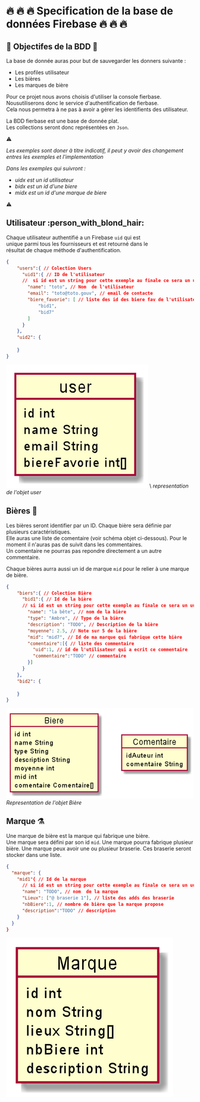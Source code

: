 # :fire: :fire: :fire: Specification de la base de données Firebase :fire: :fire: :fire:

## :bow_and_arrow:  Objectifes de la BDD :bow_and_arrow:

La base de donnée auras pour but de sauvegarder les donners suivante :
* Les profiles utilisateur
* Les bières
* Les marques de bière

Pour ce projet nous avons choisis d'utiliser la console fierbase.  
Nousutiliserons donc le service d'authentification de fierbase.  
Cela nous permetra à ne pas à avoir a gérer les identifients des utilisateur.

La BDD fierbase est une base de donnée plat.  
Les collections seront donc représentées en `Json`.

:warning:

_Les exemples sont doner à titre indicatif, il peut y avoir des
changement entres les exemples et l'implementation_

_Dans les exemples qui suivront :_
* _uidx est un id utilisateur_
* _bidx est un id d'une biere_
* _midx est un id d'une marque de biere_

:warning:

## Utilisateur :person_with_blond_hair:

Chaque utilisateur authentifié a un Firebase `uid` qui est  
unique parmi tous les fournisseurs et est retourné dans le  
résultat de chaque méthode d'authentification.

```json
{
    "users":{ // Colection Users
      "uid1":{ // ID de l'utilisateur
      //  si id est un string pour cette exemple au finale ce sera un uuid
        "name": "toto", // Nom  de l'utilisateur 
        "email": "toto@toto.gouv", // email de contacte 
        "biere_favorie": [ // liste des id des biere fav de l'utilisateur 
            "bid1",
            "bid7"
        ]
      }
    },
    "uid2": {
    
    }
}
```

![user](img/user.png) \ _representation de l'objet user_

## Bières :beer:

Les bières seront identifier par un ID. Chaque bière sera définie par
plusieurs caractéristiques.  
Elle auras une liste de comentaire (voir schéma objet ci-dessous). Pour
le moment il n'auras pas de suivit dans les commentaires.  
Un comentaire ne pourras pas repondre directement a un autre
commentaire.

Chaque bières aurra aussi un id de marque `mid` pour le relier à une
marque de bière.

```json
{
    "biers":{ // Colection Bière
      "bid1":{ // Id de la bière
      // si id est un string pour cette exemple au finale ce sera un uuid
        "name": "la bête", // nom de la bière
        "type": "Ambre", // Type de la bière
        "description": "TODO", // Description de la bière
        "moyenne": 2.5, // Note sur 5 de la bière
        "mid": "mid7", // Id de ma marque qui fabrique cette bière
        "comentaire":[{ // liste des commentaire 
          "uid":1, // id de l'utilisateur qui a ecrit ce commentaire
          "commentaire":"TODO" // commentaire
        }]
      }
    },
    "bid2": {
  
    }
}
```

![biere](img/biere.png)  
_Representation de l'objet Bière_

## Marque :alembic:

Une marque de bière est la marque qui fabrique une bière.  
Une marque sera défini par son id `mid`. Une marque pourra fabrique plusieur bière.
Une marque peux avoir une ou plusieur braserie. Ces braserie seront
stocker dans une liste.

```json
{
  "marque": {
    "mid1"{ // Id de la marque
      // si id est un string pour cette exemple au finale ce sera un uuid
      "name": "TODO", // nom  de la marque 
      "Lieux": ["@ braserie 1"], // liste des adds des braserie
      "nbBiere":1, // nombre de bière que la marque propose
      "description":"TODO" // description
    }
  }
}
```

![marque](img/marque.png)
